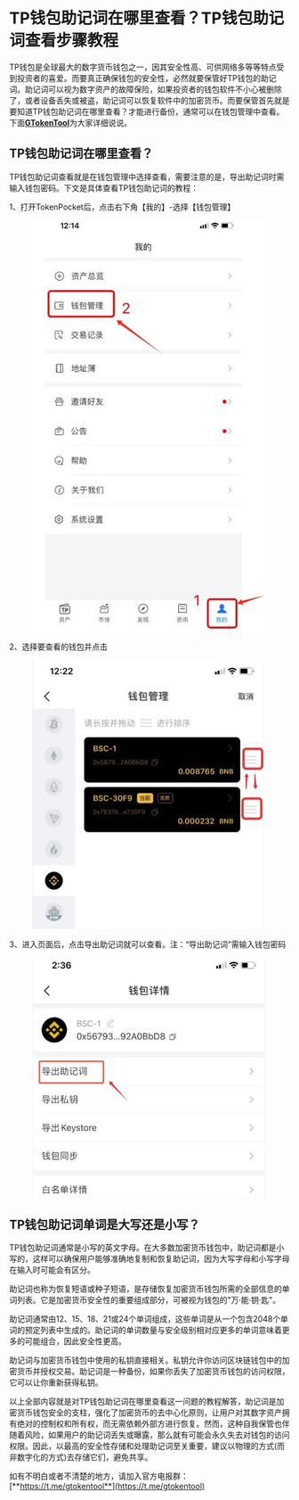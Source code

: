 # TP钱包助记词在哪里查看？TP钱包助记词查看步骤教程

TP钱包是全球最大的数字货币钱包之一，因其安全性高、可供网络多等等特点受到投资者的喜爱。而要真正确保钱包的安全性，必然就要保管好TP钱包的助记词。助记词可以视为数字资产的故障保险，如果投资者的钱包软件不小心被删除了，或者设备丢失或被盗，助记词可以恢复软件中的加密货币。而要保管首先就是要知道TP钱包助记词在哪里查看？才能进行备份，通常可以在钱包管理中查看。下面[**GTokenTool**](https://www.gtokentool.com)为大家详细说说。

## TP钱包助记词在哪里查看？

TP钱包助记词查看就是在钱包管理中选择查看，需要注意的是，导出助记词时需输入钱包密码。下文是具体查看TP钱包助记词的教程：

1、打开TokenPocket后，点击右下角【我的】-选择【钱包管理】

<figure><img src="../.gitbook/assets/202407170840184.jpg" alt=""><figcaption></figcaption></figure>

2、选择要查看的钱包并点击

<figure><img src="../.gitbook/assets/202407170840184 (1).jpg" alt=""><figcaption></figcaption></figure>

3、进入页面后，点击导出助记词就可以查看。注：“导出助记词”需输入钱包密码

<figure><img src="../.gitbook/assets/202407170840184 (2).jpg" alt=""><figcaption></figcaption></figure>

## TP钱包助记词单词是大写还是小写？

TP钱包助记词通常是小写的英文字母。在大多数加密货币钱包中，助记词都是小写的，这样可以确保用户能够准确地复制和恢复助记词，因为大写字母和小写字母在输入时可能会有区分。

助记词也称为恢复短语或种子短语，是存储恢复加密货币钱包所需的全部信息的单词列表。它是加密货币安全性的重要组成部分，可被视为钱包的"万·能·钥·匙"。

助记词通常由12、15、18、21或24个单词组成，这些单词是从一个包含2048个单词的预定列表中生成的。助记词的单词数量与安全级别相对应更多的单词意味着更多的可能组合，因此安全性更高。

助记词与加密货币钱包中使用的私钥直接相关。私钥允许你访问区块链钱包中的加密货币并授权交易。助记词是一种备份，如果你丢失了加密货币钱包的访问权限，它可以让你重新获得私钥。

以上全部内容就是对TP钱包助记词在哪里查看这一问题的教程解答，助记词是加密货币钱包安全的支柱，强化了加密货币的去中心化原则，让用户对其数字资产拥有绝对的控制权和所有权，而无需依赖外部方进行恢复。然而，这种自我保管也伴随着风险，如果用户的助记词丢失或曝露，那么就有可能会永久失去对钱包的访问权限。因此，以最高的安全性存储和处理助记词至关重要，建议以物理的方式(而非数字化的方式)去存储它们，避免共享。

如有不明白或者不清楚的地方，请加入官方电报群：[**https://t.me/gtokentool**](https://t.me/gtokentool)
